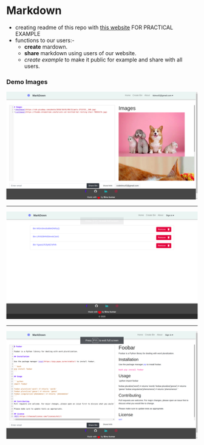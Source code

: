 # Markdown
- creating readme of this repo with [this website](https://gitreadme.herokuapp.com/) FOR PRACTICAL EXAMPLE
- functions to our users:-
	- **create** mardown.
    - **share** markdown using users of our website.
    - *create example* to make it public for example and share with all users.
    
### Demo Images
![image1](1.png)
***
![image2](2.png)
***
![image3](3.png)